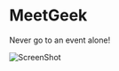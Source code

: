 # MeetGeek

Never go to an event alone! 

![ScreenShot](https://cloud.githubusercontent.com/assets/17285859/19463288/b94ef6fa-94c0-11e6-95ae-34962f0a34bf.gif)
